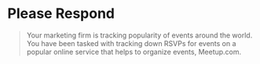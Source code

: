 # Please Respond

> Your marketing firm is tracking popularity of events around the world. You have been tasked with tracking down RSVPs for events on a popular online service that helps to organize events, Meetup.com.

